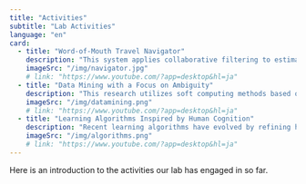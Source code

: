 ```yaml
---
title: "Activities"
subtitle: "Lab Activities"
language: "en"
card:
  - title: "Word-of-Mouth Travel Navigator"
    description: "This system applies collaborative filtering to estimate ratings for unrated travel destinations based on similarities in user preferences, creating a mechanism to explore personalized recommendations. It replicates the 'word of mouth' effect ('Let me tell you about places highly rated by people with similar tastes to yours') on a computer, exploring theories and techniques for estimating missing values from a matrix of ratings provided by numerous users."
    imageSrc: "/img/navigator.jpg"
    # link: "https://www.youtube.com/?app=desktop&hl=ja"
  - title: "Data Mining with a Focus on Ambiguity"
    description: "This research utilizes soft computing methods based on fuzzy theory and rough set theory to tackle data mining and knowledge discovery that reflect human ambiguity. In the era of big data, as the need for clustering technology to automatically classify vast amounts of data increases, we aim to achieve more flexible and reliable classification methods by considering the ambiguity and uncertainty in classification."
    imageSrc: "/img/datamining.png"
    # link: "https://www.youtube.com/?app=desktop&hl=ja"
  - title: "Learning Algorithms Inspired by Human Cognition"
    description: "Recent learning algorithms have evolved by refining human learning frameworks from an information science perspective. This research explores the realization of efficient learning processes by incorporating improvements to conventional methods through a cognitive approach. By focusing on how elements modeled after neurons navigate an S-shaped maze, we aim to construct more effective learning methods by skillfully utilizing ambiguity."
    imageSrc: "/img/algorithms.png"
    # link: "https://www.youtube.com/?app=desktop&hl=ja"
---
```


Here is an introduction to the activities our lab has engaged in so far.
